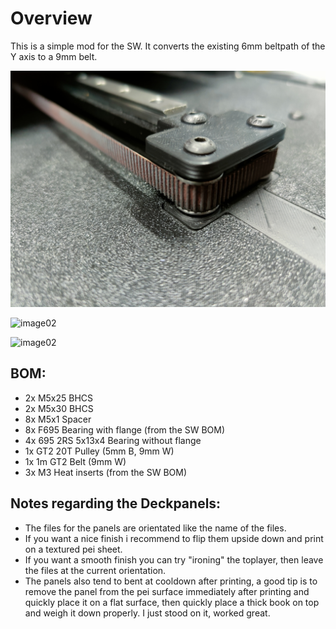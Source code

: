 # Overview

This is a simple mod for the SW. It converts the existing 6mm beltpath of the Y axis to a 9mm belt.

![image01](./images/image01.jpg "Usage")

![image02](./images/image02.jpg "Usage")

![image02](./images/image03.jpg "Usage")

## BOM:
* 2x M5x25 BHCS
* 2x M5x30 BHCS
* 8x M5x1 Spacer
* 8x F695 Bearing with flange (from the SW BOM)
* 4x 695 2RS 5x13x4 Bearing without flange
* 1x GT2 20T Pulley (5mm B, 9mm W)
* 1x 1m GT2 Belt (9mm W)
* 3x M3 Heat inserts (from the SW BOM)

## Notes regarding the Deckpanels:
* The files for the panels are orientated like the name of the files.
* If you want a nice finish i recommend to flip them upside down and print on a textured pei sheet.
* If you want a smooth finish you can try "ironing" the toplayer, then leave the files at the current orientation.
* The panels also tend to bent at cooldown after printing, a good tip is to remove the panel from the pei surface immediately after printing and quickly place it on a flat surface, then quickly place a thick book on top and weigh it down properly. 
I just stood on it, worked great.